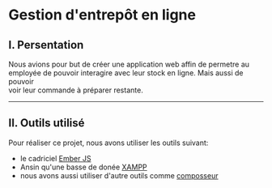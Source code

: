 # Gestion d'entrepôt en ligne

## I. Persentation
Nous avions pour but de créer une application web affin de permetre au  
employée de pouvoir interagire avec leur stock en ligne. Mais aussi de pouvoir  
voir leur commande à préparer restante.


-------------


## II. Outils utilisé
Pour réaliser ce projet, nous avons utiliser les outils suivant:  
* le cadriciel [Ember JS](https://emberjs.com/)  
* Ansin qu'une basse de donée [XAMPP](https://www.apachefriends.org/fr/index.html)  
* nous avons aussi utiliser d'autre outils comme [composseur](https://getcomposer.org/)